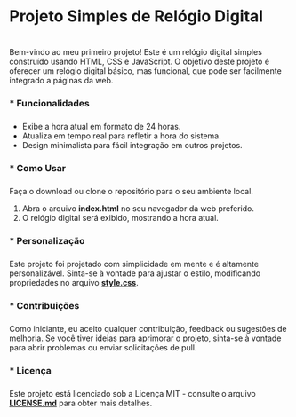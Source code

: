 
# Projeto Simples de Relógio Digital <h1>

Bem-vindo ao meu primeiro projeto! Este é um relógio digital simples construído usando HTML, CSS e JavaScript. O objetivo deste projeto é oferecer um relógio digital básico, mas funcional, que pode ser facilmente integrado a páginas da web.

### * Funcionalidades <h3>

* Exibe a hora atual em formato de 24 horas.
* Atualiza em tempo real para refletir a hora do sistema.
* Design minimalista para fácil integração em outros projetos.

### * Como Usar <h3>

Faça o download ou clone o repositório para o seu ambiente local.

1. Abra o arquivo **index.html** no seu navegador da web preferido.
2. O relógio digital será exibido, mostrando a hora atual.

### * Personalização <h3>

Este projeto foi projetado com simplicidade em mente e é altamente personalizável. Sinta-se à vontade para ajustar o estilo, modificando propriedades no arquivo [**style.css**](https://github.com/alessandrofernandess/relogioDigital/blob/main/styles.css).

### * Contribuições <h3>

Como iniciante, eu aceito qualquer contribuição, feedback ou sugestões de melhoria. Se você tiver ideias para aprimorar o projeto, sinta-se à vontade para abrir problemas ou enviar solicitações de pull.

### * Licença <h3>

Este projeto está licenciado sob a Licença MIT - consulte o arquivo [**LICENSE.md**](https://github.com/alessandrofernandess/relogioDigital/blob/main/LICENSE) para obter mais detalhes.
